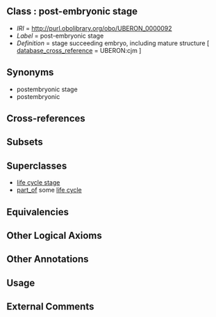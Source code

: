 
## Class : post-embryonic stage

 * *IRI* = http://purl.obolibrary.org/obo/UBERON_0000092
 * *Label* = post-embryonic stage
 * *Definition* = stage succeeding embryo, including mature structure [ [database_cross_reference](../../ef/oboInOwl#hasDbXref.md) = UBERON:cjm ]

## Synonyms

 * postembryonic stage
 * postembryonic

## Cross-references


## Subsets


## Superclasses

 * [life cycle stage](../../UBERON/05/UBERON_0000105.md)
 * [part_of](../../BFO/50/BFO_0000050.md) some [life cycle](../../UBERON/04/UBERON_0000104.md)

## Equivalencies


## Other Logical Axioms


## Other Annotations


## Usage


## External Comments


